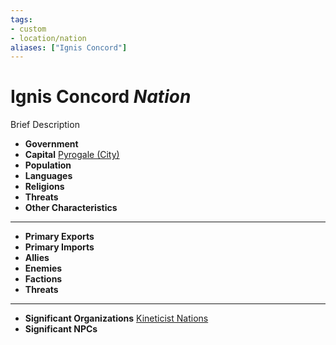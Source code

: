 ```yaml
---
tags:
- custom
- location/nation  
aliases: ["Ignis Concord"]
---
```

# Ignis Concord *Nation*

Brief Description

- **Government** 
- **Capital** [Pyrogale (City)](settlements/pyrogale/Pyrogale%20(City).md)
- **Population** 
- **Languages** 
- **Religions**
- **Threats** 
- **Other Characteristics** 
---
- **Primary Exports** 
- **Primary Imports** 
- **Allies** 
- **Enemies** 
- **Factions** 
- **Threats** 
---
- **Significant Organizations** [Kineticist Nations](../../terms/Kineticist%20Nations.md)
- **Significant NPCs** 